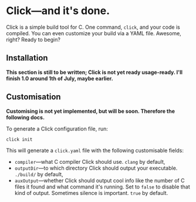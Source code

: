 # Click—and it's done.
Click is a simple build tool for C. One command, `click`, and your code is compiled. You can even customize your build via a YAML file. Awesome, right? Ready to begin?

## Installation
**This section is still to be written; Click is not yet ready usage-ready. I'll finish 1.0 around 1th of July, maybe earlier.**

## Customisation
**Customising is not yet implemented, but will be soon. Therefore the following docs.**

To generate a Click configuration file, run:
```shell
click init
```
This will generate a `click.yaml` file with the following customisable fields:
* `compiler`—what C compiler Click should use. `clang` by default,
* `outputDir`—to which directory Click should output your executable. `./build/` by default,
* `auxOutput`—whether Click should output cool info like the number of C files it found and what command it's running. Set to `false` to disable that kind of output. Sometimes silence is important. `true` by default.
